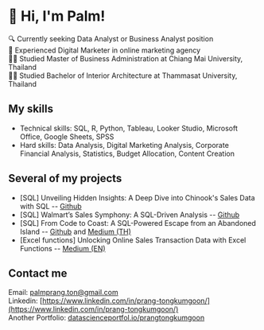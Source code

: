 # 👋 Hi, I'm Palm!

🔍 Currently seeking Data Analyst or Business Analyst position <br/>
💼 Experienced Digital Marketer in online marketing agency <br/>
👩‍🎓 Studied Master of Business Administration at Chiang Mai University, Thailand <br/>
👩‍🎓 Studied Bachelor of Interior Architecture at Thammasat University, Thailand <br/>

## My skills
- Technical skills: SQL, R, Python, Tableau, Looker Studio, Microsoft Office, Google Sheets, SPSS
- Hard skills: Data Analysis, Digital Marketing Analysis, Corporate Financial Analysis, Statistics, Budget Allocation, Content Creation

## Several of my projects
- [SQL] Unveiling Hidden Insights: A Deep Dive into Chinook's Sales Data with SQL -- [Github](https://github.com/palmprang/SQL_A-Deep-Dive-into-Chinook-s-Sales-Data)
- [SQL] Walmart’s Sales Symphony: A SQL-Driven Analysis -- [Github](https://github.com/palmprang/SQL_WalmartSalesAnalysis)
- [SQL] From Code to Coast: A SQL-Powered Escape from an Abandoned Island -- [Github](https://github.com/palmprang/SQL_Escape-from-an-Abandoned-Island/tree/main) and [Medium (TH)](https://medium.com/@palmprang/from-code-to-coast-a-sql-powered-escape-from-an-abandoned-island-เอาชีวิตรอดจากเกาะปริศนาด้วย-07fa34ac37e0)
- [Excel functions] Unlocking Online Sales Transaction Data with Excel Functions -- [Medium (EN)](https://medium.com/@palmprang/unlocking-online-sales-transaction-data-with-microsoft-excel-2ae0e749c58a)

## Contact me
Email: palmprang.ton@gmail.com <br/>
Linkedin: [https://www.linkedin.com/in/prang-tongkumgoon/](https://www.linkedin.com/in/prang-tongkumgoon/) <br/>
Another Portfolio: [datascienceportfol.io/prangtongkumgoon](datascienceportfol.io/prangtongkumgoon) <br/>


<!--
**palmprang/palmprang** is a ✨ _special_ ✨ repository because its `README.md` (this file) appears on your GitHub profile.

Here are some ideas to get you started:

- 🔭 I’m currently working on ...
- 🌱 I’m currently learning ...
- 👯 I’m looking to collaborate on ...
- 🤔 I’m looking for help with ...
- 💬 Ask me about ...
- 📫 How to reach me: ...
- 😄 Pronouns: ...
- ⚡ Fun fact: ...
-->
